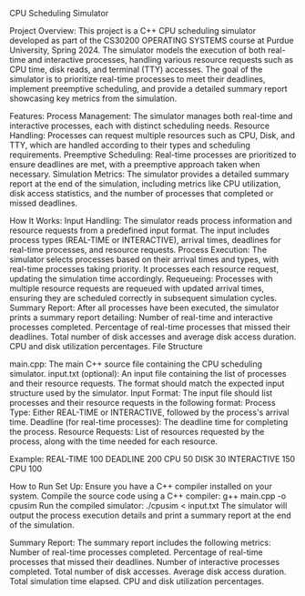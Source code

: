 CPU Scheduling Simulator

Project Overview:
This project is a C++ CPU scheduling simulator developed as part of the CS30200 OPERATING SYSTEMS course at Purdue University, Spring 2024. 
The simulator models the execution of both real-time and interactive processes, handling various resource requests such as CPU time, disk reads, and terminal (TTY) accesses. 
The goal of the simulator is to prioritize real-time processes to meet their deadlines, implement preemptive scheduling, and provide a detailed summary report showcasing key metrics from the simulation.

Features:
Process Management: The simulator manages both real-time and interactive processes, each with distinct scheduling needs.
Resource Handling: Processes can request multiple resources such as CPU, Disk, and TTY, which are handled according to their types and scheduling requirements.
Preemptive Scheduling: Real-time processes are prioritized to ensure deadlines are met, with a preemptive approach taken when necessary.
Simulation Metrics: The simulator provides a detailed summary report at the end of the simulation, including metrics like CPU utilization, disk access statistics, and the number of processes that completed or missed deadlines.

How It Works:
Input Handling: The simulator reads process information and resource requests from a predefined input format. The input includes process types (REAL-TIME or INTERACTIVE), arrival times, deadlines for real-time processes, and resource requests.
Process Execution: The simulator selects processes based on their arrival times and types, with real-time processes taking priority. It processes each resource request, updating the simulation time accordingly.
Requeueing: Processes with multiple resource requests are requeued with updated arrival times, ensuring they are scheduled correctly in subsequent simulation cycles.
Summary Report: After all processes have been executed, the simulator prints a summary report detailing:
Number of real-time and interactive processes completed.
Percentage of real-time processes that missed their deadlines.
Total number of disk accesses and average disk access duration.
CPU and disk utilization percentages.
File Structure

main.cpp: The main C++ source file containing the CPU scheduling simulator.
input.txt (optional): An input file containing the list of processes and their resource requests. The format should match the expected input structure used by the simulator.
Input Format:
The input file should list processes and their resource requests in the following format:
Process Type: Either REAL-TIME or INTERACTIVE, followed by the process's arrival time.
Deadline (for real-time processes): The deadline time for completing the process.
Resource Requests: List of resources requested by the process, along with the time needed for each resource.

Example:
REAL-TIME 100
DEADLINE 200
CPU 50
DISK 30
INTERACTIVE 150
CPU 100

How to Run
Set Up: Ensure you have a C++ compiler installed on your system.
Compile the source code using a C++ compiler:
g++ main.cpp -o cpusim
Run the compiled simulator:
./cpusim < input.txt
The simulator will output the process execution details and print a summary report at the end of the simulation.

Summary Report:
The summary report includes the following metrics:
Number of real-time processes completed.
Percentage of real-time processes that missed their deadlines.
Number of interactive processes completed.
Total number of disk accesses.
Average disk access duration.
Total simulation time elapsed.
CPU and disk utilization percentages.
